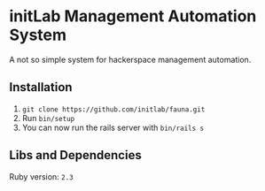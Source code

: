 initLab Management Automation System
====================================

A not so simple system for hackerspace management automation.

Installation
------------

1. `git clone https://github.com/initlab/fauna.git`
2. Run `bin/setup`
3. You can now run the rails server with `bin/rails s`

Libs and Dependencies
------------

Ruby version: `2.3`

